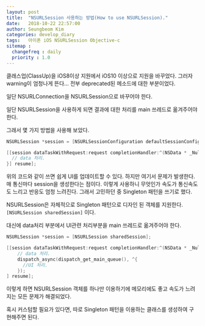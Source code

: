 ```yaml
---
layout: post
title:  "NSURLSession 사용하는 방법(How to use NSURLSession)."
date:   2018-10-22 22:57:00
author: Seungbeom Kim
categories: develop_diary
tags:	아이폰 iOS NSURLSession Objective-c
sitemap :
  changefreq : daily
  priority : 1.0
---
```


클래스업(ClassUp)을 iOS8이상 지원에서 iOS10 이상으로 지원을 바꾸었다. 그러자 warning이 엄청나게 뜬다... 전부 deprecated된 메소드에 대한 부분이었다.

일단 NSURLConnection을 NSURLSession으로 바꾸어야 한다.

일단 NSURLSession을 사용하게 되면 결과에 대한 처리를 main 쓰레드로 옮겨주어야 한다.

그래서 몇 가지 방법을 사용해 보았다.

```Objective-c
NSURLSession *session = [NSURLSessionConfiguration defaultSessionConfiguration] delegate:nil delegateQueue:[NSOperationQueue mainQueue]];

[[session dataTaskWithRequest:request completionHandler:^(NSData * _Nullable data, NSURLResponse * _Nullable response, NSError * _Nullable error) {
  // data 처리.
}] resume];
```

위의 코드와 같이 쓰면 쉽게 UI를 업데이트할 수 있다. 하지만 여기서 문제가 발생한다. 매 통신마다 session을 생성한다는 점이다. 이렇게 사용하니 무엇인가 속도가 통신속도도 느리고 반응도 엄청 느려진다. 그래서 고민하던 중 Singleton 패턴을 쓰기로 했다.

NSURLSession은 자체적으로 Singleton 패턴으로 디자인 된 객체를 지원한다. `[NSURLSession sharedSession]` 이다.

대신에 data처리 부분에서 UI관련 처리부분을 main 쓰레드로 옮겨주어야 한다.

```Objective-c
NSURLSession *session = [NSURLSession sharedSession];

[[session dataTaskWithRequest:request completionHandler:^(NSData * _Nullable data, NSURLResponse * _Nullable response, NSError * _Nullable error) {
    // data 처리.
    dispatch_async(dispatch_get_main_queue(), ^{
      //UI 처리.
    });
] resume];
```

이렇게 하면 NSURLSession 객체를 하나만 이용하기에 메모리에도 좋고 속도가 느려지는 모든 문제가 해결되었다.

혹시 커스텀할 필요가 있다면, 따로 Singleton 패턴을 이용하는 클래스를 생성하여 구현해주면 된다.
